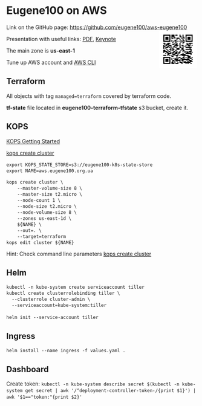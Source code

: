 # Eugene100 on AWS

Link on the GitHub page: https://github.com/eugene100/aws-eugene100
<img align="right" width="100" height="100" src="qr_link.png">

Presentation with useful links: [PDF](), [Keynote](https://www.icloud.com/keynote/0L7cA9sSdX8j3S2rgzu8oWolw#AWS_-_Kubernetes_-_Application)

The main zone is **us-east-1**

Tune up AWS account and [AWS CLI](https://docs.aws.amazon.com/cli/latest/userguide/cli-chap-install.html)

## Terraform

All objects with tag `managed=terraform` covered by terraform code.

**tf-state** file located in **eugene100-terraform-tfstate** s3 bucket, create it.

## KOPS

[KOPS Getting Started](https://github.com/kubernetes/kops/blob/master/docs/aws.md)

[kops create cluster](https://github.com/kubernetes/kops/blob/master/docs/cli/kops_create_cluster.md#kops-create-cluster)

```
export KOPS_STATE_STORE=s3://eugene100-k8s-state-store
export NAME=aws.eugene100.org.ua
```

```
kops create cluster \
    --master-volume-size 8 \
    --master-size t2.micro \
    --node-count 1 \
    --node-size t2.micro \
    --node-volume-size 8 \
    --zones us-east-1d \
    ${NAME} \
    --out=. \
    --target=terraform
kops edit cluster ${NAME}
```

Hint: Check command line parameters [kops create cluster](https://github.com/kubernetes/kops/blob/master/docs/cli/kops_create_cluster.md#kops-create-cluster)

## Helm

```
kubectl -n kube-system create serviceaccount tiller
kubectl create clusterrolebinding tiller \
  --clusterrole cluster-admin \
  --serviceaccount=kube-system:tiller

helm init --service-account tiller
```

## Ingress

```
helm install --name ingress -f values.yaml .
```

## Dashboard

Create token: `kubectl -n kube-system describe secret $(kubectl -n kube-system get secret | awk '/^deployment-controller-token-/{print $1}') | awk '$1=="token:"{print $2}'
`
